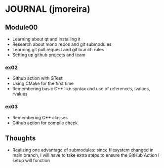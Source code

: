 # JOURNAL (jmoreira)
## Module00
- Learning about qt and installing it
- Research about mono repos and git submodules
- Learning git pull request and git branch rules
- Setting up github projects and team
### ex02
- Github action with GTest
- Using CMake for the first time
- Remembering basic C++ like syntax and use of references, lvalues, rvalues
### ex03
- Remembering C++ classes
- Github action for compile check
## Thoughts
- Realizing one advantage of submodules: since filesystem changed in main branch, I will have to take extra steps to ensure the GitHub Action I setup will function
